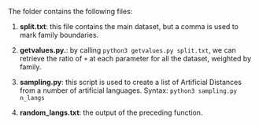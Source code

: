 The folder contains the following files:

1. **split.txt**: this file contains the main dataset, but a comma is used to mark family boundaries.

2. **getvalues.py.**: by calling ```python3 getvalues.py split.txt```, we can retrieve the ratio of ```+``` at each parameter for all the dataset, weighted by family.

3. **sampling.py**: this script is used to create a list of Artificial Distances from a number of artificial languages. Syntax: ```python3 sampling.py n_langs```

4. **random_langs.txt**: the output of the preceding function.
